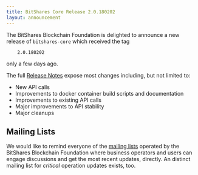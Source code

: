 ```yaml
---
title: BitShares Core Release 2.0.180202
layout: announcement
---
```


The BitShares Blockchain Foundation is delighted to announce a new
release of `bitshares-core` which received the tag

        2.0.180202

only a few days ago.

The full [Release Notes](https://github.com/bitshares/bitshares-core/releases/tag/2.0.180202)
expose most changes including, but not limited to:

* New API calls
* Improvements to docker container build scripts and documentation
* Improvements to existing API calls
* Major improvements to API stability
* Major cleanups

## Mailing Lists

We would like to remind everyone of the [mailing
lists](http://lists.bitshares.foundation/listinfo) operated by the BitShares
Blockchain Foundation where business operators and users can engage discussions
and get the most recent updates, directly. An distinct mailing list for
*critical* operation updates exists, too.
